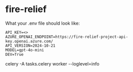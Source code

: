 # fire-relief


What your .env file should look like:

```
API_KEY=<>
AZURE_OPENAI_ENDPOINT=https://fire-relief-project-api-key.openai.azure.com/
API_VERSION=2024-10-21
MODEL=gpt-4o-mini
DEV=True
```

celery -A tasks.celery worker --loglevel=info